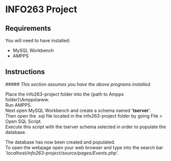 # INFO263 Project

## Requirements
You will need to have installed:
 - MySQL Workbench
 - AMPPS
 
 ## Instructions
 #####<i> This section assumes you have the above programs installed.</i>
 
 Place the info263-project folder into the {path to Ampps folder}\Ampps\www.  
 Run AMPPS.  
 Next open MySQL Workbench and create a schema named '<b>tserver</b>'.  
 Then open the .sql file located in the info263-project folder by going File > Open SQL Script.  
 Execute this script with the tserver schema selected in order to populate the database.
 
 The database has now been created and populated.   
 To open the webpage open your web browser and 
 type into the search bar '<i>localhost/info263-project/source/pages/Events.php</i>'.